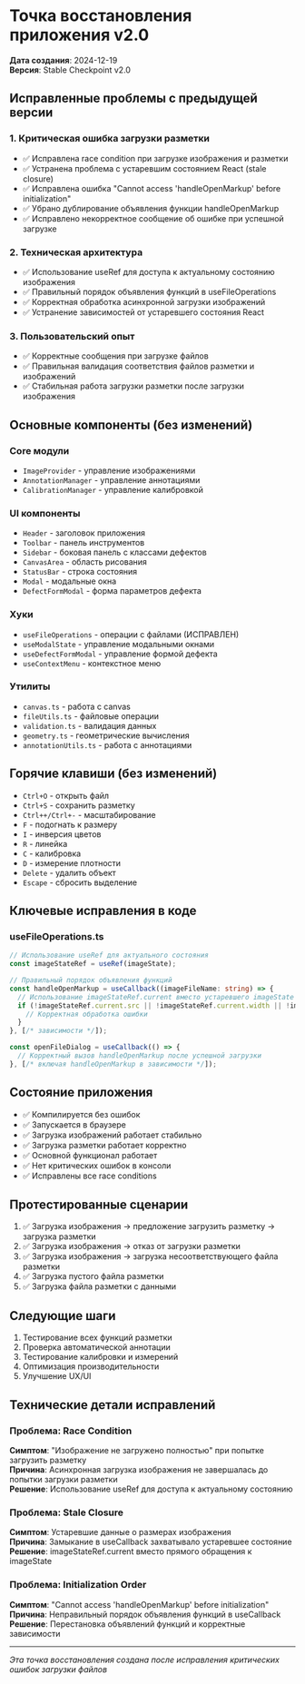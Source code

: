 # Точка восстановления приложения v2.0

**Дата создания**: 2024-12-19  
**Версия**: Stable Checkpoint v2.0

## Исправленные проблемы с предыдущей версии

### 1. Критическая ошибка загрузки разметки
- ✅ Исправлена race condition при загрузке изображения и разметки
- ✅ Устранена проблема с устаревшим состоянием React (stale closure)
- ✅ Исправлена ошибка "Cannot access 'handleOpenMarkup' before initialization"
- ✅ Убрано дублирование объявления функции handleOpenMarkup
- ✅ Исправлено некорректное сообщение об ошибке при успешной загрузке

### 2. Техническая архитектура
- ✅ Использование useRef для доступа к актуальному состоянию изображения
- ✅ Правильный порядок объявления функций в useFileOperations
- ✅ Корректная обработка асинхронной загрузки изображений
- ✅ Устранение зависимостей от устаревшего состояния React

### 3. Пользовательский опыт
- ✅ Корректные сообщения при загрузке файлов
- ✅ Правильная валидация соответствия файлов разметки и изображений
- ✅ Стабильная работа загрузки разметки после загрузки изображения

## Основные компоненты (без изменений)

### Core модули
- `ImageProvider` - управление изображениями
- `AnnotationManager` - управление аннотациями  
- `CalibrationManager` - управление калибровкой

### UI компоненты
- `Header` - заголовок приложения
- `Toolbar` - панель инструментов
- `Sidebar` - боковая панель с классами дефектов
- `CanvasArea` - область рисования
- `StatusBar` - строка состояния
- `Modal` - модальные окна
- `DefectFormModal` - форма параметров дефекта

### Хуки
- `useFileOperations` - операции с файлами (ИСПРАВЛЕН)
- `useModalState` - управление модальными окнами
- `useDefectFormModal` - управление формой дефекта
- `useContextMenu` - контекстное меню

### Утилиты
- `canvas.ts` - работа с canvas
- `fileUtils.ts` - файловые операции
- `validation.ts` - валидация данных
- `geometry.ts` - геометрические вычисления
- `annotationUtils.ts` - работа с аннотациями

## Горячие клавиши (без изменений)
- `Ctrl+O` - открыть файл
- `Ctrl+S` - сохранить разметку
- `Ctrl++/Ctrl+-` - масштабирование
- `F` - подогнать к размеру
- `I` - инверсия цветов
- `R` - линейка
- `C` - калибровка
- `D` - измерение плотности
- `Delete` - удалить объект
- `Escape` - сбросить выделение

## Ключевые исправления в коде

### useFileOperations.ts
```typescript
// Использование useRef для актуального состояния
const imageStateRef = useRef(imageState);

// Правильный порядок объявления функций
const handleOpenMarkup = useCallback((imageFileName: string) => {
  // Использование imageStateRef.current вместо устаревшего imageState
  if (!imageStateRef.current.src || !imageStateRef.current.width || !imageStateRef.current.height) {
    // Корректная обработка ошибки
  }
}, [/* зависимости */]);

const openFileDialog = useCallback(() => {
  // Корректный вызов handleOpenMarkup после успешной загрузки
}, [/* включая handleOpenMarkup в зависимости */]);
```

## Состояние приложения
- ✅ Компилируется без ошибок
- ✅ Запускается в браузере
- ✅ Загрузка изображений работает стабильно
- ✅ Загрузка разметки работает корректно
- ✅ Основной функционал работает
- ✅ Нет критических ошибок в консоли
- ✅ Исправлены все race conditions

## Протестированные сценарии
1. ✅ Загрузка изображения → предложение загрузить разметку → загрузка разметки
2. ✅ Загрузка изображения → отказ от загрузки разметки
3. ✅ Загрузка изображения → загрузка несоответствующего файла разметки
4. ✅ Загрузка пустого файла разметки
5. ✅ Загрузка файла разметки с данными

## Следующие шаги
1. Тестирование всех функций разметки
2. Проверка автоматической аннотации
3. Тестирование калибровки и измерений
4. Оптимизация производительности
5. Улучшение UX/UI

## Технические детали исправлений

### Проблема: Race Condition
**Симптом**: "Изображение не загружено полностью" при попытке загрузить разметку  
**Причина**: Асинхронная загрузка изображения не завершалась до попытки загрузки разметки  
**Решение**: Использование useRef для доступа к актуальному состоянию

### Проблема: Stale Closure
**Симптом**: Устаревшие данные о размерах изображения  
**Причина**: Замыкание в useCallback захватывало устаревшее состояние  
**Решение**: imageStateRef.current вместо прямого обращения к imageState

### Проблема: Initialization Order
**Симптом**: "Cannot access 'handleOpenMarkup' before initialization"  
**Причина**: Неправильный порядок объявления функций в useCallback  
**Решение**: Перестановка объявлений функций и корректные зависимости

---
*Эта точка восстановления создана после исправления критических ошибок загрузки файлов*